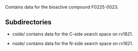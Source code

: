 Contains data for the bioactive compound F0225-0023.

## Subdirectories

- cside/ contains data for the C-side search space on rv1821.

- nside/ contains data for the N-side search space on rv1821.

